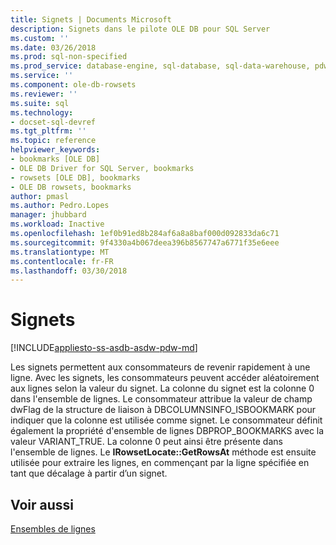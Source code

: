 ```yaml
---
title: Signets | Documents Microsoft
description: Signets dans le pilote OLE DB pour SQL Server
ms.custom: ''
ms.date: 03/26/2018
ms.prod: sql-non-specified
ms.prod_service: database-engine, sql-database, sql-data-warehouse, pdw
ms.service: ''
ms.component: ole-db-rowsets
ms.reviewer: ''
ms.suite: sql
ms.technology:
- docset-sql-devref
ms.tgt_pltfrm: ''
ms.topic: reference
helpviewer_keywords:
- bookmarks [OLE DB]
- OLE DB Driver for SQL Server, bookmarks
- rowsets [OLE DB], bookmarks
- OLE DB rowsets, bookmarks
author: pmasl
ms.author: Pedro.Lopes
manager: jhubbard
ms.workload: Inactive
ms.openlocfilehash: 1ef0b91ed8b284af6a8a8baf000d092833da6c71
ms.sourcegitcommit: 9f4330a4b067deea396b8567747a6771f35e6eee
ms.translationtype: MT
ms.contentlocale: fr-FR
ms.lasthandoff: 03/30/2018
---
```

# <a name="bookmarks"></a>Signets
[!INCLUDE[appliesto-ss-asdb-asdw-pdw-md](../../../includes/appliesto-ss-asdb-asdw-pdw-md.md)]

  Les signets permettent aux consommateurs de revenir rapidement à une ligne. Avec les signets, les consommateurs peuvent accéder aléatoirement aux lignes selon la valeur du signet. La colonne du signet est la colonne 0 dans l'ensemble de lignes. Le consommateur attribue la valeur de champ dwFlag de la structure de liaison à DBCOLUMNSINFO_ISBOOKMARK pour indiquer que la colonne est utilisée comme signet. Le consommateur définit également la propriété d'ensemble de lignes DBPROP_BOOKMARKS avec la valeur VARIANT_TRUE. La colonne 0 peut ainsi être présente dans l'ensemble de lignes. Le **IRowsetLocate::GetRowsAt** méthode est ensuite utilisée pour extraire les lignes, en commençant par la ligne spécifiée en tant que décalage à partir d’un signet.  
  
## <a name="see-also"></a>Voir aussi  
 [Ensembles de lignes](../../oledb/ole-db-rowsets/rowsets.md)  
  
  
